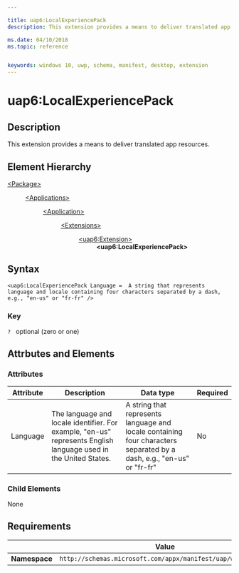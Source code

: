 ```yaml
---

title: uap6:LocalExperiencePack
description: This extension provides a means to deliver translated app resources.

ms.date: 04/10/2018
ms.topic: reference


keywords: windows 10, uwp, schema, manifest, desktop, extension 
---
```


# uap6:LocalExperiencePack

## Description
This extension provides a means to deliver translated app resources.

## Element Hierarchy
<dl>
<dt><a href="element-package.md">&lt;Package&gt;</a></dt>
<dd>
<dl>
<dt><a href="element-applications.md">&lt;Applications&gt;</a></dt>
<dd>
<dl>
<dt><a href="element-application.md">&lt;Application&gt;</a></dt>
<dd>
<dl>
<dt><a href="element-1-extensions.md">&lt;Extensions&gt;</a></dt>
<dd>
<dl>
<dt><a href="element-uap6-extension.md">&lt;uap6:Extension&gt;</a></dt>
<dd><b>&lt;uap6:LocalExperiencePack&gt;</b></dd>
</dl>
</dd>
</dl>
</dd>
</dl>
</dd>
</dl>
</dd>
</dl>

## Syntax
```syntax
<uap6:LocalExperiencePack Language =  A string that represents language and locale containing four characters separated by a dash, e.g., "en-us" or "fr-fr" />
```

### Key
`?`   optional (zero or one)

## Attrbutes and Elements

### Attributes
| Attribute | Description | Data type | Required |
|-----------|-------------|-----------|----------|
| Language | The language and locale identifier. For example, "en-us" represents English language used in the United States. | A string that represents language and locale containing four characters separated by a dash, e.g., "en-us" or "fr-fr" | No |

### Child Elements
None

## Requirements

|   | Value |
|--|--|
| **Namespace** | `http://schemas.microsoft.com/appx/manifest/uap/windows10/6` |
